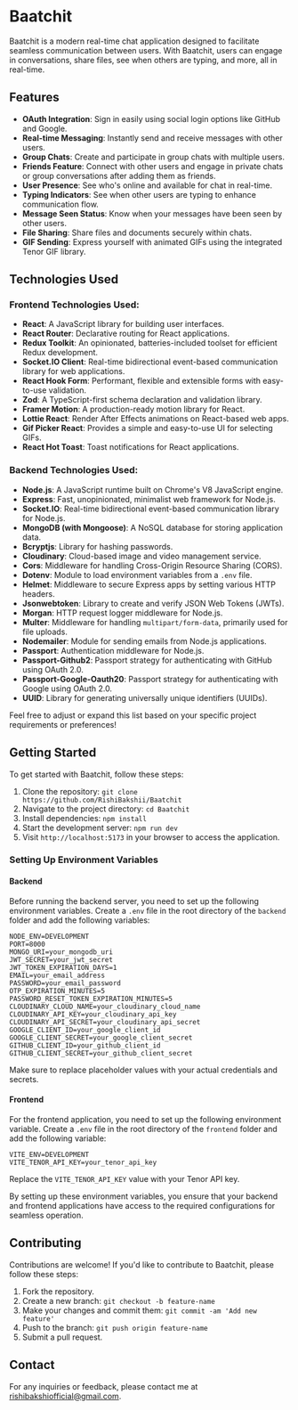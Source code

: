 # Baatchit

Baatchit is a modern real-time chat application designed to facilitate seamless communication between users. With Baatchit, users can engage in conversations, share files, see when others are typing, and more, all in real-time.

## Features

- **OAuth Integration**: Sign in easily using social login options like GitHub and Google.
- **Real-time Messaging**: Instantly send and receive messages with other users.
- **Group Chats**: Create and participate in group chats with multiple users.
- **Friends Feature**: Connect with other users and engage in private chats or group conversations after adding them as friends.
- **User Presence**: See who's online and available for chat in real-time.
- **Typing Indicators**: See when other users are typing to enhance communication flow.
- **Message Seen Status**: Know when your messages have been seen by other users.
- **File Sharing**: Share files and documents securely within chats.
- **GIF Sending**: Express yourself with animated GIFs using the integrated Tenor GIF library.

## Technologies Used

### Frontend Technologies Used:
- **React**: A JavaScript library for building user interfaces.
- **React Router**: Declarative routing for React applications.
- **Redux Toolkit**: An opinionated, batteries-included toolset for efficient Redux development.
- **Socket.IO Client**: Real-time bidirectional event-based communication library for web applications.
- **React Hook Form**: Performant, flexible and extensible forms with easy-to-use validation.
- **Zod**: A TypeScript-first schema declaration and validation library.
- **Framer Motion**: A production-ready motion library for React.
- **Lottie React**: Render After Effects animations on React-based web apps.
- **Gif Picker React**: Provides a simple and easy-to-use UI for selecting GIFs.
- **React Hot Toast**: Toast notifications for React applications.

### Backend Technologies Used:
- **Node.js**: A JavaScript runtime built on Chrome's V8 JavaScript engine.
- **Express**: Fast, unopinionated, minimalist web framework for Node.js.
- **Socket.IO**: Real-time bidirectional event-based communication library for Node.js.
- **MongoDB (with Mongoose)**: A NoSQL database for storing application data.
- **Bcryptjs**: Library for hashing passwords.
- **Cloudinary**: Cloud-based image and video management service.
- **Cors**: Middleware for handling Cross-Origin Resource Sharing (CORS).
- **Dotenv**: Module to load environment variables from a `.env` file.
- **Helmet**: Middleware to secure Express apps by setting various HTTP headers.
- **Jsonwebtoken**: Library to create and verify JSON Web Tokens (JWTs).
- **Morgan**: HTTP request logger middleware for Node.js.
- **Multer**: Middleware for handling `multipart/form-data`, primarily used for file uploads.
- **Nodemailer**: Module for sending emails from Node.js applications.
- **Passport**: Authentication middleware for Node.js.
- **Passport-Github2**: Passport strategy for authenticating with GitHub using OAuth 2.0.
- **Passport-Google-Oauth20**: Passport strategy for authenticating with Google using OAuth 2.0.
- **UUID**: Library for generating universally unique identifiers (UUIDs).

Feel free to adjust or expand this list based on your specific project requirements or preferences!

## Getting Started

To get started with Baatchit, follow these steps:

1. Clone the repository: `git clone https://github.com/RishiBakshii/Baatchit`
2. Navigate to the project directory: `cd Baatchit`
3. Install dependencies: `npm install`
4. Start the development server: `npm run dev`
5. Visit `http://localhost:5173` in your browser to access the application.

### Setting Up Environment Variables

#### Backend

Before running the backend server, you need to set up the following environment variables. Create a `.env` file in the root directory of the `backend` folder and add the following variables:

```plaintext
NODE_ENV=DEVELOPMENT
PORT=8000
MONGO_URI=your_mongodb_uri
JWT_SECRET=your_jwt_secret
JWT_TOKEN_EXPIRATION_DAYS=1
EMAIL=your_email_address
PASSWORD=your_email_password
OTP_EXPIRATION_MINUTES=5
PASSWORD_RESET_TOKEN_EXPIRATION_MINUTES=5
CLOUDINARY_CLOUD_NAME=your_cloudinary_cloud_name
CLOUDINARY_API_KEY=your_cloudinary_api_key
CLOUDINARY_API_SECRET=your_cloudinary_api_secret
GOOGLE_CLIENT_ID=your_google_client_id
GOOGLE_CLIENT_SECRET=your_google_client_secret
GITHUB_CLIENT_ID=your_github_client_id
GITHUB_CLIENT_SECRET=your_github_client_secret
```

Make sure to replace placeholder values with your actual credentials and secrets.

#### Frontend

For the frontend application, you need to set up the following environment variable. Create a `.env` file in the root directory of the `frontend` folder and add the following variable:

```plaintext
VITE_ENV=DEVELOPMENT
VITE_TENOR_API_KEY=your_tenor_api_key
```

Replace the `VITE_TENOR_API_KEY` value with your Tenor API key.

By setting up these environment variables, you ensure that your backend and frontend applications have access to the required configurations for seamless operation.

## Contributing

Contributions are welcome! If you'd like to contribute to Baatchit, please follow these steps:

1. Fork the repository.
2. Create a new branch: `git checkout -b feature-name`
3. Make your changes and commit them: `git commit -am 'Add new feature'`
4. Push to the branch: `git push origin feature-name`
5. Submit a pull request.

## Contact

For any inquiries or feedback, please contact me at [rishibakshiofficial@gmail.com](mailto:rishibakshiofficial@gmail.com).